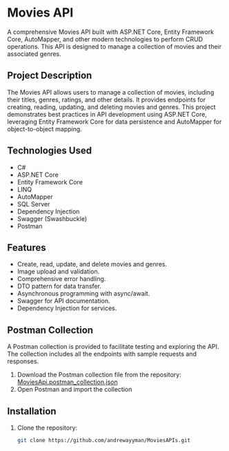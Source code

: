 # Movies API

A comprehensive Movies API built with ASP.NET Core, Entity Framework Core, AutoMapper, and other modern technologies to perform CRUD operations. This API is designed to manage a collection of movies and their associated genres.

## Project Description

The Movies API allows users to manage a collection of movies, including their titles, genres, ratings, and other details. It provides endpoints for creating, reading, updating, and deleting movies and genres. This project demonstrates best practices in API development using ASP.NET Core, leveraging Entity Framework Core for data persistence and AutoMapper for object-to-object mapping.

## Technologies Used

- C#
- ASP.NET Core
- Entity Framework Core
- LINQ
- AutoMapper
- SQL Server
- Dependency Injection
- Swagger (Swashbuckle)
- Postman
  
## Features

- Create, read, update, and delete movies and genres.
- Image upload and validation.
- Comprehensive error handling.
- DTO pattern for data transfer.
- Asynchronous programming with async/await.
- Swagger for API documentation.
- Dependency Injection for services.

## Postman Collection

A Postman collection is provided to facilitate testing and exploring the API. The collection includes all the endpoints with sample requests and responses.

1. Download the Postman collection file from the repository: [MoviesApi.postman_collection.json](MoviesAPIs.postman_collection.json)
2. Open Postman and import the collection

## Installation

1. Clone the repository:
   ```bash
   git clone https://github.com/andrewayyman/MoviesAPIs.git
